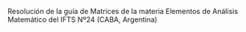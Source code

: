 Resolución de la guía de Matrices de la materia Elementos de Análisis Matemático del IFTS Nº24 (CABA, Argentina)
